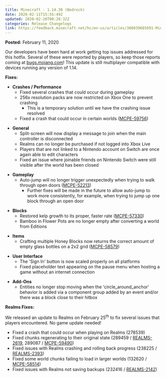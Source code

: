 ```yaml
---
title: Minecraft - 1.14.30 (Bedrock)
date: 2020-02-11T15:55:49Z
updated: 2020-02-26T00:28:32Z
categories: Release Changelogs
link: https://feedback.minecraft.net/hc/en-us/articles/360039685691-Minecraft-1-14-30-Bedrock-
---
```


**Posted:** February 11, 2020

Our developers have been hard at work getting top issues addressed for this hotfix. Several of these were reported by players, so keep those reports coming at [bugs.mojang.com](https://bugs.mojang.com/)! This update is still multiplayer compatible with devices running any version of 1.14.

**Fixes:**

- **Crashes / Performance**
  - Fixed several crashes that could occur during gameplay
  - 256x resolution packs are now restricted on Xbox One to prevent crashing
    - This is a temporary solution until we have the crashing issue resolved
  - Fixed a crash that could occur in certain worlds ([MCPE-59756](https://bugs.mojang.com/browse/MCPE-59756))

<!-- -->

- **General**
  - Split-screen will now display a message to join when the main controller is disconnected
  - Realms can no longer be purchased if not logged into Xbox Live
  - Players that are not linked to a Nintendo account on Switch are once again able to edit characters
  - Fixed an issue where joinable friends on Nintendo Switch were still visible after the world has been closed

<!-- -->

- **Gameplay**
  - Auto-jump will no longer trigger unexpectedly when trying to walk through open doors ([MCPE-52213](https://bugs.mojang.com/browse/MCPE-52213))
    - Further fixes will be made in the future to allow auto-jump to work more consistently, for example, when trying to jump up one block through an open door

<!-- -->

- **Blocks**
  - Restored kelp growth to its proper, faster rate ([MCPE-57330](https://bugs.mojang.com/browse/MCPE-57330))
  - Bamboo in Flower Pots are no longer empty after converting a world from Editions

<!-- -->

- **Items**
  - Crafting multiple Honey Blocks now returns the correct amount of empty glass bottles on a 2x2 grid ([MCPE-58579](https://bugs.mojang.com/browse/MCPE-58579))

<!-- -->

- **User Interface**
  - The 'Sign In' button is now scaled properly on all platforms
  - Fixed placeholder text appearing on the pause menu when hosting a game without an internet connection

<!-- -->

- **Add-Ons**
  - Entities no longer stop moving when the 'circle_around_anchor' behavior is added via a component group added by an event and/or there was a block close to their hitbox

**Realms Fixes:**

We released an update to Realms on February 25<sup>th</sup> to fix several issues that players encountered. No game update needed!

- Fixed a crash that could occur when playing on Realms (278539)
- Fixed chunks regenerating to their original state (289459 / [REALMS-2619](https://bugs.mojang.com/browse/REALMS-2619), 289087 / [MCPE-59490](https://bugs.mojang.com/browse/MCPE-59490))
- Fixed issues with Realms crashing and rolling back progress (238225 / [REALMS-2393](https://bugs.mojang.com/browse/REALMS-2393))
- Fixed some world chunks failing to load in larger worlds (132620 / [MCPE-58514](https://bugs.mojang.com/browse/MCPE-58514))
- Fixed issues with Realms not saving backups (232416 / [REALMS-2142](https://bugs.mojang.com/browse/REALMS-2142))
